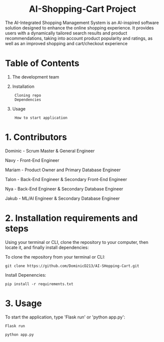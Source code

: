 <h1 align="center">AI-Shopping-Cart Project</h1>

The AI-Integrated Shopping Management System is an AI-inspired software solution designed to enhance the online shopping experience. It provides users with a dynamically tailored search results and product recommendations, taking into account product popularity and ratings, as well as an improved shopping and cart/checkout experience


# Table of Contents

1. The development team



2. Installation
   
        Cloning repo
        Dependencies
        

3. Usage
   
        How to start application



# 1. Contributors

Dominic - Scrum Master & General Engineer
    
Navy - Front-End Engineer
    
Mariam - Product Owner and Primary Database Engineer
    
Talon - Back-End Engineer & Secondary Front-End Engineer
    
Nya - Back-End Engineer & Secondary Database Engineer
    
Jakub - ML/AI Engineer & Secondary Database Engineer




# 2. Installation requirements and steps
Using your terminal or CLI, clone the repository to your computer, then locate it, and finally install dependencies:

To clone the repository from your terminal or CLI:

    git clone https://github.com/DominicD213/AI-SHopping-Cart.git



Install Depenencies:

    pip install -r requirements.txt
 

# 3. Usage

To start the application, type 'Flask run' or 'python app.py':

    Flask run

    python app.py






